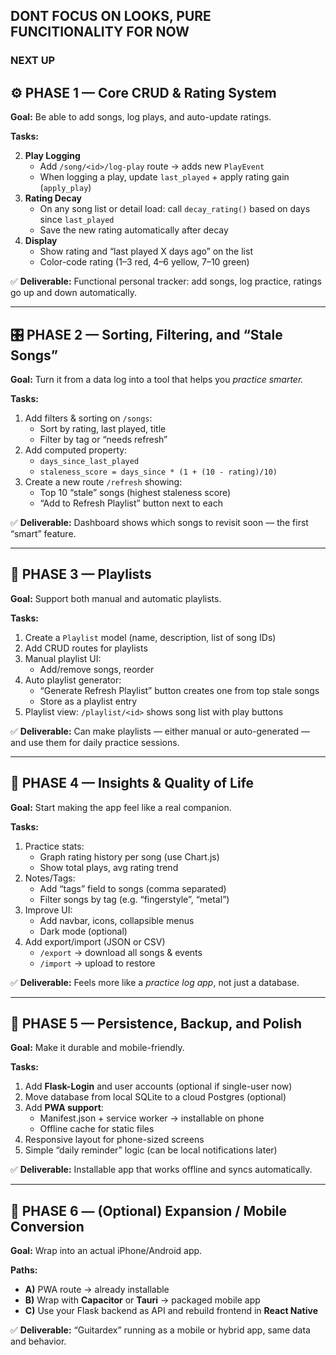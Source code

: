 ## DONT FOCUS ON LOOKS, PURE FUNCITIONALITY FOR NOW

### NEXT UP


## ⚙️ PHASE 1 — Core CRUD & Rating System

**Goal:** Be able to add songs, log plays, and auto-update ratings.

**Tasks:**

2. **Play Logging**
   - Add `/song/<id>/log-play` route → adds new `PlayEvent`
   - When logging a play, update `last_played` + apply rating gain (`apply_play`)
3. **Rating Decay**
   - On any song list or detail load:
      call `decay_rating()` based on days since `last_played`
   - Save the new rating automatically after decay
4. **Display**
   - Show rating and “last played X days ago” on the list
   - Color-code rating (1–3 red, 4–6 yellow, 7–10 green)

✅ **Deliverable:**
 Functional personal tracker: add songs, log practice, ratings go up and down automatically.

------

## 🎛️ PHASE 2 — Sorting, Filtering, and “Stale Songs”

**Goal:** Turn it from a data log into a tool that helps you *practice smarter.*

**Tasks:**

1. Add filters & sorting on `/songs`:
   - Sort by rating, last played, title
   - Filter by tag or “needs refresh”
2. Add computed property:
   - `days_since_last_played`
   - `staleness_score = days_since * (1 + (10 - rating)/10)`
3. Create a new route `/refresh` showing:
   - Top 10 “stale” songs (highest staleness score)
   - “Add to Refresh Playlist” button next to each

✅ **Deliverable:**
 Dashboard shows which songs to revisit soon — the first “smart” feature.

------

## 🧩 PHASE 3 — Playlists

**Goal:** Support both manual and automatic playlists.

**Tasks:**

1. Create a `Playlist` model (name, description, list of song IDs)
2. Add CRUD routes for playlists
3. Manual playlist UI:
   - Add/remove songs, reorder
4. Auto playlist generator:
   - “Generate Refresh Playlist” button creates one from top stale songs
   - Store as a playlist entry
5. Playlist view: `/playlist/<id>` shows song list with play buttons

✅ **Deliverable:**
 Can make playlists — either manual or auto-generated — and use them for daily practice sessions.

------

## 🧠 PHASE 4 — Insights & Quality of Life

**Goal:** Start making the app feel like a real companion.

**Tasks:**

1. Practice stats:
   - Graph rating history per song (use Chart.js)
   - Show total plays, avg rating trend
2. Notes/Tags:
   - Add “tags” field to songs (comma separated)
   - Filter songs by tag (e.g. “fingerstyle”, “metal”)
3. Improve UI:
   - Add navbar, icons, collapsible menus
   - Dark mode (optional)
4. Add export/import (JSON or CSV)
   - `/export` → download all songs & events
   - `/import` → upload to restore

✅ **Deliverable:**
 Feels more like a *practice log app*, not just a database.

------

## 💾 PHASE 5 — Persistence, Backup, and Polish

**Goal:** Make it durable and mobile-friendly.

**Tasks:**

1. Add **Flask-Login** and user accounts (optional if single-user now)
2. Move database from local SQLite to a cloud Postgres (optional)
3. Add **PWA support**:
   - Manifest.json + service worker → installable on phone
   - Offline cache for static files
4. Responsive layout for phone-sized screens
5. Simple “daily reminder” logic (can be local notifications later)

✅ **Deliverable:**
 Installable app that works offline and syncs automatically.

------

## 🚀 PHASE 6 — (Optional) Expansion / Mobile Conversion

**Goal:** Wrap into an actual iPhone/Android app.

**Paths:**

- **A)** PWA route → already installable
- **B)** Wrap with **Capacitor** or **Tauri** → packaged mobile app
- **C)** Use your Flask backend as API and rebuild frontend in **React Native**

✅ **Deliverable:**
 “Guitardex” running as a mobile or hybrid app, same data and behavior.